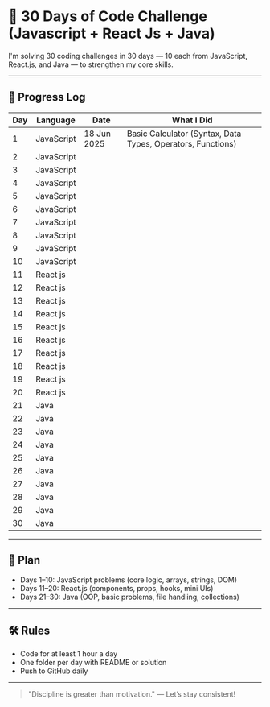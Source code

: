 # 🚀 30 Days of Code Challenge (Javascript + React Js + Java)

I'm solving 30 coding challenges in 30 days — 10 each from JavaScript, React.js, and Java — to strengthen my core skills.

---

## 📅 Progress Log

| Day | Language     | Date       | What I Did                                                          |
|-----|--------------|------------|-----------------------------------                                  |
| 1   | JavaScript   |18 Jun 2025 | Basic Calculator (Syntax, Data Types, Operators, Functions)         |
| 2   | JavaScript   |            |                                                                     |
| 3   | JavaScript   |            |                                                                     |
| 4   | JavaScript   |            |                                                                     |
| 5   | JavaScript   |            |                                                                     |
| 6   | JavaScript   |            |                                                                     |
| 7   | JavaScript   |            |                                                                     |
| 8   | JavaScript   |            |                                                                     |                                 
| 9   | JavaScript   |            |                                                                     |                                 
| 10  | JavaScript   |            |                                                                     |                                  
| 11  | React js     |            |                                                                     |                                  
| 12  | React js     |            |                                                                     |                                  
| 13  | React js     |            |                                                                     |
| 14  | React js     |            |                                                                     |
| 15  | React js     |            |                                                                     |
| 16  | React js     |            |                                                                     |
| 17  | React js     |            |                                                                     |
| 18  | React js     |            |                                                                     |
| 19  | React js     |            |                                                                     |
| 20  | React js     |            |                                                                     |
| 21  | Java         |            |                                                                     |
| 22  | Java         |            |                                                                     |
| 23  | Java         |            |                                                                     |
| 24  | Java         |            |                                                                     |
| 25  | Java         |            |                                                                     |
| 26  | Java         |            |                                                                     |
| 27  | Java         |            |                                                                     |
| 28  | Java         |            |                                                                     |
| 29  | Java         |            |                                                                     |
| 30  | Java         |            |                                                                     |


---

## 🎯 Plan

- Days 1–10: JavaScript problems (core logic, arrays, strings, DOM)
- Days 11–20: React.js (components, props, hooks, mini UIs)
- Days 21–30: Java (OOP, basic problems, file handling, collections)

---

## 🛠️ Rules

- Code for at least 1 hour a day
- One folder per day with README or solution
- Push to GitHub daily

---

> "Discipline is greater than motivation." — Let’s stay consistent!
